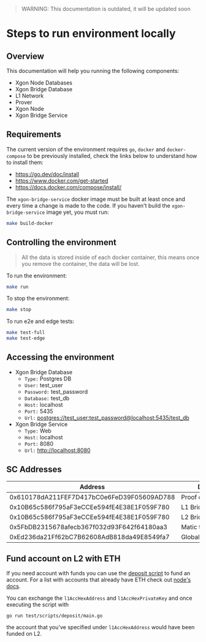 > WARNING: This documentation is outdated, it will be updated soon

# Steps to run environment locally

## Overview

This documentation will help you running the following components:

- Xgon Node Databases
- Xgon Bridge Database
- L1 Network
- Prover
- Xgon Node
- Xgon Bridge Service

## Requirements

The current version of the environment requires `go`, `docker` and `docker-compose` to be previously installed, check the links below to understand how to install them:

- <https://go.dev/doc/install>
- <https://www.docker.com/get-started>
- <https://docs.docker.com/compose/install/>

The `xgon-bridge-service` docker image must be built at least once and every time a change is made to the code.
If you haven't build the `xgon-bridge-service` image yet, you must run:

```bash
make build-docker
```

## Controlling the environment

> All the data is stored inside of each docker container, this means once you remove the container, the data will be lost.

To run the environment:

```bash
make run
```

To stop the environment:

```bash
make stop
```

To run e2e and edge tests:

```bash
make test-full
make test-edge
```

## Accessing the environment

- Xgon Bridge Database 
  - `Type:` Postgres DB
  - `User:` test_user
  - `Password:` test_password
  - `Database:` test_db
  - `Host:` localhost
  - `Port:` 5435
  - `Url:` <postgres://test_user:test_password@localhost:5435/test_db>
- Xgon Bridge Service
  - `Type:` Web
  - `Host:` localhost
  - `Port:` 8080
  - `Url:` <http://localhost:8080>

## SC Addresses

| Address | Description |
|---|---|
| 0x610178dA211FEF7D417bC0e6FeD39F05609AD788 | Proof of Efficiency |
| 0x10B65c586f795aF3eCCEe594fE4E38E1F059F780 | L1 Bridge |
| 0x10B65c586f795aF3eCCEe594fE4E38E1F059F780 | L2 Bridge |
| 0x5FbDB2315678afecb367f032d93F642f64180aa3 | Matic token |
| 0xEd236da21Ff62bC7B62608AdB818da49E8549fa7 | GlobalExitRootManager |


## Fund account on L2 with ETH

If you need account with funds you can use the [deposit script](https://github.com/0xPolygonHermez/zkevm-bridge-service/blob/develop/test/scripts/deposit/main.go)
to fund an account.
For a list with accounts that already have ETH check out [node's docs](https://github.com/0xPolygonHermez/zkevm-node/blob/develop/docs/running_local.md#accounts).

You can exchange the `l1AccHexAddress` and `l1AccHexPrivateKey` and once executing the script with
```
go run test/scripts/deposit/main.go
```
the account that you've specified under `l1AccHexAddress` would have been funded on L2.
